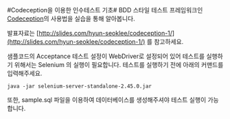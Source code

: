 #Codeception을 이용한 인수테스트 기초#
BDD 스타일 테스트 프레임워크인 [Codeception](http://codeception.com/)의 사용법을 실습을 통해 알아봅니다.

발표자료는 [http://slides.com/hyun-seoklee/codeception-1/](http://slides.com/hyun-seoklee/codeception-1/) 를 참고하세요.


샘플코드의 Acceptance 테스트 설정이 WebDriver로 설정되어 있어 테스트를 실행하기 위해서는 Selenium 의 실행이 필요합니다. 테스트를 실행하기 전에 아래의 커맨드를 입력해주세요.
```
java -jar selenium-server-standalone-2.45.0.jar
```

또한, sample.sql 파일을 이용하여 데이터베이스를 생성해주셔야 테스트 실행이 가능합니다.